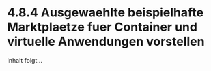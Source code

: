 # 4.8.4 Ausgewaehlte beispielhafte Marktplaetze fuer Container und virtuelle Anwendungen vorstellen

Inhalt folgt...